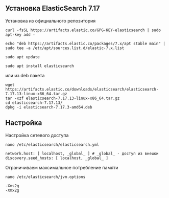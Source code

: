 ## Установка ElasticSearch 7.17
Установка из официального репозитория 

`curl -fsSL https://artifacts.elastic.co/GPG-KEY-elasticsearch | sudo apt-key add -`

`echo "deb https://artifacts.elastic.co/packages/7.x/apt stable main" | sudo tee -a /etc/apt/sources.list.d/elastic-7.x.list`

`sudo apt update`

`sudo apt install elasticsearch`

или из deb пакета

```
wget https://artifacts.elastic.co/downloads/elasticsearch/elasticsearch-7.17.13-linux-x86_64.tar.gz
tar -xzf elasticsearch-7.17.13-linux-x86_64.tar.gz
cd elasticsearch-7.17.13/ 
dpkg -i elasticsearch-7.17.3-amd64.deb
```

## Настройка

Настройка сетевого доступа

`nano /etc/elasticsearch/elasticsearch.yml`

```
network.host: [ localhost, _global_ ] # _global_ - доступ из внешки
discovery.seed_hosts: [ localhost, _global_ ]
```
Ограничиваем максимальное потребление памяти

`nano /etc/elasticsearch/jvm.options `

```
-Xms2g
-Xmx2g
```
